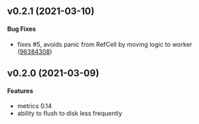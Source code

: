 <a name="v0.2.1"></a>
## v0.2.1 (2021-03-10)


#### Bug Fixes

*   fixes #5, avoids panic from RefCell by moving logic to worker ([96384308](96384308))

<a name="v0.2.0"></a>
## v0.2.0 (2021-03-09)

#### Features

* metrics 0.14 
* ability to flush to disk less frequently
